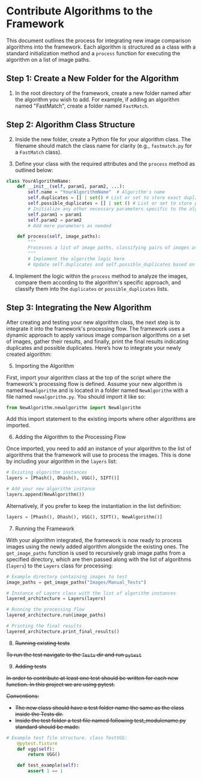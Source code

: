 # Contribute Algorithms to the Framework

This document outlines the process for integrating new image comparison algorithms into the framework. Each algorithm is structured as a class with a standard initialization method and a `process` function for executing the algorithm on a list of image paths.

## Step 1: Create a New Folder for the Algorithm

1. In the root directory of the framework, create a new folder named after the algorithm you wish to add. For example, if adding an algorithm named "FastMatch", create a folder named `FastMatch`.

## Step 2: Algorithm Class Structure

2. Inside the new folder, create a Python file for your algorithm class. The filename should match the class name for clarity (e.g., `fastmatch.py` for a `FastMatch` class).

3. Define your class with the required attributes and the `process` method as outlined below:

```python
class YourAlgorithmName:
    def __init__(self, param1, param2, ...):
        self.name = "YourAlgorithmName"  # Algorithm's name
        self.duplicates = [] | set() # List or set to store exact duplicate pairs
        self.possible_duplicates = [] | set () # List or set to store possible duplicate pairs
        # Initialize any other necessary parameters specific to the algorithm
        self.param1 = param1
        self.param2 = param2
        # Add more parameters as needed

    def process(self, image_paths):
        """
        Processes a list of image paths, classifying pairs of images as duplicates or possible duplicates.
        """
        # Implement the algorithm logic here
        # Update self.duplicates and self.possible_duplicates based on the algorithm's findings
```

4. Implement the logic within the `process` method to analyze the images, compare them according to the algorithm's specific approach, and classify them into the `duplicates` or `possible_duplicates` lists.

## Step 3: Integrating the New Algorithm

After creating and testing your new algorithm class, the next step is to integrate it into the framework's processing flow. The framework uses a dynamic approach to apply various image comparison algorithms on a set of images, gather their results, and finally, print the final results indicating duplicates and possible duplicates. Here’s how to integrate your newly created algorithm:

5. Importing the Algorithm

First, import your algorithm class at the top of the script where the framework's processing flow is defined. Assume your new algorithm is named `NewAlgorithm` and is located in a folder named `NewAlgorithm` with a file named `newalgorithm.py`. You should import it like so:

```python
from NewAlgorithm.newalgorithm import NewAlgorithm
```

Add this import statement to the existing imports where other algorithms are imported.

6. Adding the Algorithm to the Processing Flow

Once imported, you need to add an instance of your algorithm to the list of algorithms that the framework will use to process the images. This is done by including your algorithm in the `layers` list:

```python
# Existing algorithm instances
layers = [Phash(), Dhash(), VGG(), SIFT()]

# Add your new algorithm instance
layers.append(NewAlgorithm())
```

Alternatively, if you prefer to keep the instantiation in the list definition:

```python
layers = [Phash(), Dhash(), VGG(), SIFT(), NewAlgorithm()]
```

7. Running the Framework

With your algorithm integrated, the framework is now ready to process images using the newly added algorithm alongside the existing ones. The `get_image_paths` function is used to recursively grab image paths from a specified directory, which are then passed along with the list of algorithms (`layers`) to the `Layers` class for processing:

```python
# Example directory containing images to test
image_paths = get_image_paths("Images/Manual_Tests")

# Instance of Layers class with the list of algorithm instances
layered_architecture = Layers(layers)

# Running the processing flow
layered_architecture.run(image_paths)

# Printing the final results
layered_architecture.print_final_results()
```

8. ~~Running existing tests~~

~~To run the test navigate to the `Tests` dir and run `pytest`~~

9. ~~Adding tests~~

~~In order to contribute at least one test should be written for each new function. In this project we are using pytest.~~

~~Conventions:~~

- ~~The new class should have a test folder name the same as the class inside the Tests dir.~~
- ~~Inside the test folder a test file named following test_modulename.py standard should be made.~~

```python
# Example test file structure. class TestVGG:
    @pytest.fixture
    def vgg(self):
        return VGG()

    def test_example(self):
        assert 1 == 1
```
